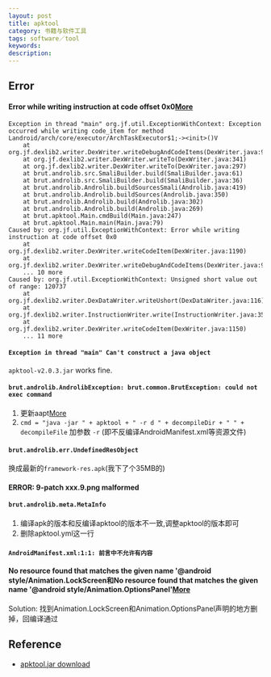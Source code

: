 ```yaml
---
layout: post
title: apktool
category: 书籍与软件工具
tags: software／tool
keywords: 
description: 
---
```





## Error

#### Error while writing instruction at code offset 0x0[More](https://github.com/JesusFreke/smali/issues/469)

```
Exception in thread "main" org.jf.util.ExceptionWithContext: Exception occurred while writing code_item for method Landroid/arch/core/executor/ArchTaskExecutor$1;-><init>()V
	at org.jf.dexlib2.writer.DexWriter.writeDebugAndCodeItems(DexWriter.java:917)
	at org.jf.dexlib2.writer.DexWriter.writeTo(DexWriter.java:341)
	at org.jf.dexlib2.writer.DexWriter.writeTo(DexWriter.java:297)
	at brut.androlib.src.SmaliBuilder.build(SmaliBuilder.java:61)
	at brut.androlib.src.SmaliBuilder.build(SmaliBuilder.java:36)
	at brut.androlib.Androlib.buildSourcesSmali(Androlib.java:419)
	at brut.androlib.Androlib.buildSources(Androlib.java:350)
	at brut.androlib.Androlib.build(Androlib.java:302)
	at brut.androlib.Androlib.build(Androlib.java:269)
	at brut.apktool.Main.cmdBuild(Main.java:247)
	at brut.apktool.Main.main(Main.java:79)
Caused by: org.jf.util.ExceptionWithContext: Error while writing instruction at code offset 0x0
	at org.jf.dexlib2.writer.DexWriter.writeCodeItem(DexWriter.java:1190)
	at org.jf.dexlib2.writer.DexWriter.writeDebugAndCodeItems(DexWriter.java:913)
	... 10 more
Caused by: org.jf.util.ExceptionWithContext: Unsigned short value out of range: 120737
	at org.jf.dexlib2.writer.DexDataWriter.writeUshort(DexDataWriter.java:116)
	at org.jf.dexlib2.writer.InstructionWriter.write(InstructionWriter.java:356)
	at org.jf.dexlib2.writer.DexWriter.writeCodeItem(DexWriter.java:1150)
	... 11 more
```

#### `Exception in thread "main" Can't construct a java object`

`apktool-v2.0.3.jar` works fine.

#### `brut.androlib.AndrolibException: brut.common.BrutException: could not exec command`

1. 更新aapt[More](https://github.com/iBotPeaches/Apktool/pull/1390)
2. `cmd = "java -jar " + apktool + " -r d " + decompileDir + " " + decompileFile` 加参数 `-r` (即不反编译AndroidManifest.xml等资源文件)

#### `brut.androlib.err.UndefinedResObject`

换成最新的`framework-res.apk`(我下了个35MB的)

#### ERROR: 9-patch xxx.9.png malformed

#### `brut.androlib.meta.MetaInfo`

1. 编译apk的版本和反编译apktool的版本不一致,调整apktool的版本即可
2. 删除apktool.yml这一行

#### `AndroidManifest.xml:1:1: 前言中不允许有内容`

#### No resource found that matches the given name '@android style/Animation.LockScreen和No resource found that matches the given name '@android style/Animation.OptionsPanel'[More](https://www.jianshu.com/p/d3f20f0d28e4)

Solution:
找到Animation.LockScreen和Animation.OptionsPanel声明的地方删掉，回编译通过

## Reference

* [apktool.jar download](https://bitbucket.org/iBotPeaches/apktool/downloads/)